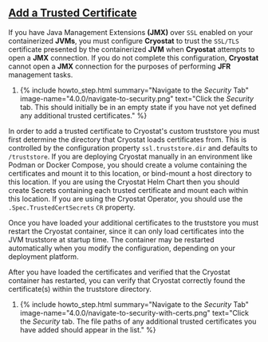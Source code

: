 ## [Add a Trusted Certificate](#add-a-trusted-certificate)
If you have Java Management Extensions **(JMX)** over `SSL` enabled on your containerized **JVMs**, you must configure **Cryostat** to trust the `SSL/TLS` certificate presented by the containerized **JVM** when **Cryostat** attempts to open a **JMX** connection. If you do not complete this configuration, **Cryostat** cannot open a **JMX** connection for the purposes of performing **JFR** management tasks.

<ol>
    <li>
        {% include howto_step.html
          summary="Navigate to the <i>Security</i> Tab"
          image-name="4.0.0/navigate-to-security.png"
          text="Click the <i>Security</i> tab. This should initially be in an empty state if you have not yet defined any additional trusted certificates."
        %}
    </li>
</ol>

In order to add a trusted certificate to Cryostat's custom truststore you must first determine the directory that Cryostat loads certificates from.
This is controlled by the configuration property `ssl.truststore.dir` and defaults to `/truststore`. If you are deploying Cryostat manually in an
environment like Podman or Docker Compose, you should create a volume containing the certificates and mount it to this location, or bind-mount a host
directory to this location. If you are using the Cryostat Helm Chart then you should create Secrets containing each trusted certificate and mount
each within this location. If you are using the Cryostat Operator, you should use the `.Spec.TrustedCertSecrets` `CR` property.

Once you have loaded your additional certificates to the truststore you must restart the Cryostat container, since it can only load certificates
into the JVM truststore at startup time. The container may be restarted automatically when you modify the configuration, depending on your deployment
platform.

After you have loaded the certificates and verified that the Cryostat container has restarted, you can verify that Cryostat correctly found the
certificate(s) within the truststore directory.

<ol>
    <li>
        {% include howto_step.html
          summary="Navigate to the <i>Security</i> Tab"
          image-name="4.0.0/navigate-to-security-with-certs.png"
          text="Click the <i>Security</i> tab. The file paths of any additional trusted certificates you have added should appear in the list."
        %}
    </li>
</ol>
